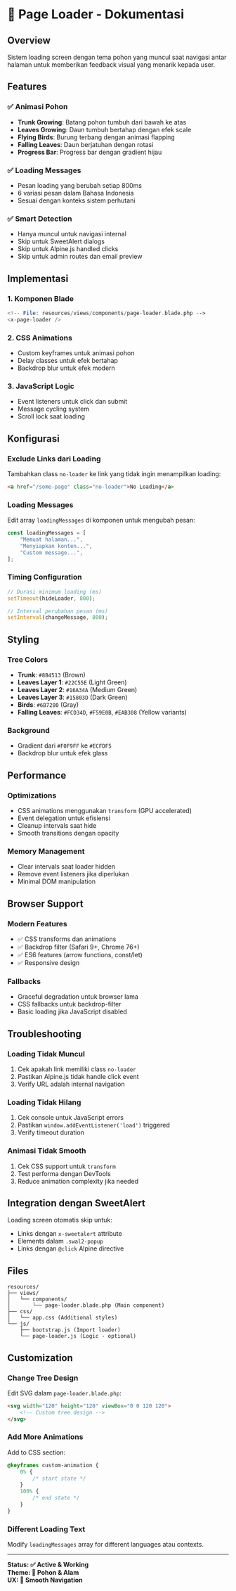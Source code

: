 # 🌳 Page Loader - Dokumentasi

## Overview

Sistem loading screen dengan tema pohon yang muncul saat navigasi antar halaman untuk memberikan feedback visual yang menarik kepada user.

## Features

### ✅ Animasi Pohon

-   **Trunk Growing**: Batang pohon tumbuh dari bawah ke atas
-   **Leaves Growing**: Daun tumbuh bertahap dengan efek scale
-   **Flying Birds**: Burung terbang dengan animasi flapping
-   **Falling Leaves**: Daun berjatuhan dengan rotasi
-   **Progress Bar**: Progress bar dengan gradient hijau

### ✅ Loading Messages

-   Pesan loading yang berubah setiap 800ms
-   6 variasi pesan dalam Bahasa Indonesia
-   Sesuai dengan konteks sistem perhutani

### ✅ Smart Detection

-   Hanya muncul untuk navigasi internal
-   Skip untuk SweetAlert dialogs
-   Skip untuk Alpine.js handled clicks
-   Skip untuk admin routes dan email preview

## Implementasi

### 1. Komponen Blade

```php
<!-- File: resources/views/components/page-loader.blade.php -->
<x-page-loader />
```

### 2. CSS Animations

-   Custom keyframes untuk animasi pohon
-   Delay classes untuk efek bertahap
-   Backdrop blur untuk efek modern

### 3. JavaScript Logic

-   Event listeners untuk click dan submit
-   Message cycling system
-   Scroll lock saat loading

## Konfigurasi

### Exclude Links dari Loading

Tambahkan class `no-loader` ke link yang tidak ingin menampilkan loading:

```html
<a href="/some-page" class="no-loader">No Loading</a>
```

### Loading Messages

Edit array `loadingMessages` di komponen untuk mengubah pesan:

```javascript
const loadingMessages = [
    "Memuat halaman...",
    "Menyiapkan konten...",
    "Custom message...",
];
```

### Timing Configuration

```javascript
// Durasi minimum loading (ms)
setTimeout(hideLoader, 800);

// Interval perubahan pesan (ms)
setInterval(changeMessage, 800);
```

## Styling

### Tree Colors

-   **Trunk**: `#8B4513` (Brown)
-   **Leaves Layer 1**: `#22C55E` (Light Green)
-   **Leaves Layer 2**: `#16A34A` (Medium Green)
-   **Leaves Layer 3**: `#15803D` (Dark Green)
-   **Birds**: `#6B7280` (Gray)
-   **Falling Leaves**: `#FCD34D`, `#F59E0B`, `#EAB308` (Yellow variants)

### Background

-   Gradient dari `#F0F9FF` ke `#ECFDF5`
-   Backdrop blur untuk efek glass

## Performance

### Optimizations

-   CSS animations menggunakan `transform` (GPU accelerated)
-   Event delegation untuk efisiensi
-   Cleanup intervals saat hide
-   Smooth transitions dengan opacity

### Memory Management

-   Clear intervals saat loader hidden
-   Remove event listeners jika diperlukan
-   Minimal DOM manipulation

## Browser Support

### Modern Features

-   ✅ CSS transforms dan animations
-   ✅ Backdrop filter (Safari 9+, Chrome 76+)
-   ✅ ES6 features (arrow functions, const/let)
-   ✅ Responsive design

### Fallbacks

-   Graceful degradation untuk browser lama
-   CSS fallbacks untuk backdrop-filter
-   Basic loading jika JavaScript disabled

## Troubleshooting

### Loading Tidak Muncul

1. Cek apakah link memiliki class `no-loader`
2. Pastikan Alpine.js tidak handle click event
3. Verify URL adalah internal navigation

### Loading Tidak Hilang

1. Cek console untuk JavaScript errors
2. Pastikan `window.addEventListener('load')` triggered
3. Verify timeout duration

### Animasi Tidak Smooth

1. Cek CSS support untuk `transform`
2. Test performa dengan DevTools
3. Reduce animation complexity jika needed

## Integration dengan SweetAlert

Loading screen otomatis skip untuk:

-   Links dengan `x-sweetalert` attribute
-   Elements dalam `.swal2-popup`
-   Links dengan `@click` Alpine directive

## Files

```
resources/
├── views/
│   └── components/
│       └── page-loader.blade.php (Main component)
├── css/
│   └── app.css (Additional styles)
└── js/
    ├── bootstrap.js (Import loader)
    └── page-loader.js (Logic - optional)
```

## Customization

### Change Tree Design

Edit SVG dalam `page-loader.blade.php`:

```html
<svg width="120" height="120" viewBox="0 0 120 120">
    <!-- Custom tree design -->
</svg>
```

### Add More Animations

Add to CSS section:

```css
@keyframes custom-animation {
    0% {
        /* start state */
    }
    100% {
        /* end state */
    }
}
```

### Different Loading Text

Modify `loadingMessages` array for different languages atau contexts.

---

**Status: ✅ Active & Working**  
**Theme: 🌳 Pohon & Alam**  
**UX: 🚀 Smooth Navigation**
